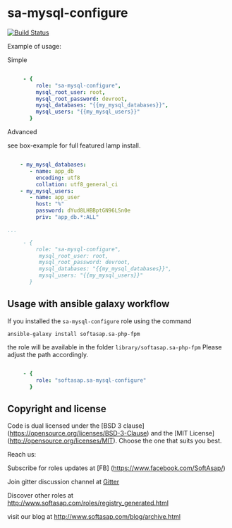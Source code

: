 sa-mysql-configure
==================
[![Build Status](https://travis-ci.org/softasap/sa-mysql-configure.svg?branch=master)](https://travis-ci.org/softasap/sa-mysql-configure)


Example of usage:

Simple

```YAML

     - {
         role: "sa-mysql-configure",
         mysql_root_user: root,
         mysql_root_password: devroot,
         mysql_databases: "{{my_mysql_databases}}",
         mysql_users: "{{my_mysql_users}}"
       }


```

Advanced

see box-example for full featured lamp install.

```YAML

    - my_mysql_databases:
       - name: app_db
         encoding: utf8
         collation: utf8_general_ci
    - my_mysql_users:
       - name: app_user
         host: "%"
         password: dYud8LHBBptGN96LSn0e
         priv: "app_db.*:ALL"

...

     - {
         role: "sa-mysql-configure",
          mysql_root_user: root,
          mysql_root_password: devroot,
          mysql_databases: "{{my_mysql_databases}}",
          mysql_users: "{{my_mysql_users}}"
       }


```


Usage with ansible galaxy workflow
----------------------------------

If you installed the `sa-mysql-configure` role using the command


`
   ansible-galaxy install softasap.sa-php-fpm
`

the role will be available in the folder `library/softasap.sa-php-fpm`
Please adjust the path accordingly.

```YAML

     - {
         role: "softasap.sa-mysql-configure"
       }

```




Copyright and license
---------------------

Code is dual licensed under the [BSD 3 clause] (https://opensource.org/licenses/BSD-3-Clause) and the [MIT License] (http://opensource.org/licenses/MIT). Choose the one that suits you best.

Reach us:

Subscribe for roles updates at [FB] (https://www.facebook.com/SoftAsap/)

Join gitter discussion channel at [Gitter](https://gitter.im/softasap)

Discover other roles at  http://www.softasap.com/roles/registry_generated.html

visit our blog at http://www.softasap.com/blog/archive.html
